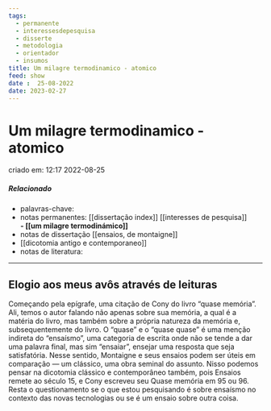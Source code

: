 ```yaml
---
tags:
  - permanente
  - interessesdepesquisa
  - disserte
  - metodologia
  - orientador
  - insumos
title: Um milagre termodinamico - atomico
feed: show
date :  25-08-2022
date: 2023-02-27
---
```


# Um milagre termodinamico - atomico

criado em: 12:17 2022-08-25

##### Relacionado

- palavras-chave: 
- notas permanentes: [[dissertação index]] [[interesses de pesquisa]]  
**- [[um milagre termodinámico]]**
- notas de dissertação [[ensaios, de montaigne]]
- [[dicotomia antigo e contemporaneo]]
- notas de literatura: 

---

## Elogio aos meus avôs através de leituras

Começando pela epígrafe, uma citação de Cony do livro “quase memória”. Ali, temos o autor falando não apenas sobre sua memória, a qual é a matéria do livro, mas também sobre a própria natureza da memória e, subsequentemente do livro. O “quase” e o “quase quase” é uma menção indireta do “ensaísmo”, uma categoria de escrita onde não se tende a dar uma palavra final, mas sim “ensaiar”, ensejar uma resposta que seja satisfatória. Nesse sentido, Montaigne e seus ensaios podem ser úteis em comparação — um clássico, uma obra seminal do assunto. Nisso podemos pensar na dicotomia clássico e contemporâneo também, pois Ensaios remete ao século 15, e Cony escreveu seu Quase memória em 95 ou 96. Resta o questionamento se o que estou pesquisando é sobre ensaísmo no contexto das novas tecnologias ou se é um ensaio sobre outra coisa.
